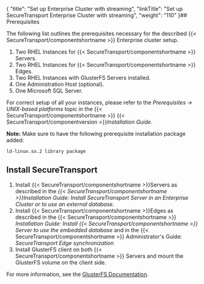 {
    "title": "Set up Enterprise Cluster with streaming",
    "linkTitle": "Set up SecureTransport Enterprise Cluster with streaming",
    "weight": "110"
}## Prerequisites

The following list outlines the prerequisites necessary for the described {{< SecureTransport/componentshortname  >}} Enterprise cluster setup.

1.  Two RHEL Instances for {{< SecureTransport/componentshortname >}} Servers.
2.  Two RHEL Instances for {{< SecureTransport/componentshortname >}} Edges.
3.  Two RHEL Instances with GlusterFS Servers installed.
4.  One Administration Host (optional).
5.  One Microsoft SQL Server.

For correct setup of all your instances, please refer to the *Prerequisites -> UNIX-based platforms* topic in the {{< SecureTransport/componentshortname  >}} {{< SecureTransport/componentversion  >}}*Installation Guide*.

**Note:** Make sure to have the following prerequisite installation package added:

`ld-linux.so.2 library package`

## Install SecureTransport

1.  Install {{< SecureTransport/componentshortname >}}Servers as described in the *{{< SecureTransport/componentshortname >}}Installation Guide:* *Install SecureTransport Server in an Enterprise Cluster or to use an external database.*
2.  Install {{< SecureTransport/componentshortname >}}Edges as described in the {{< SecureTransport/componentshortname >}} *Installation Guide:* *Install {{< SecureTransport/componentshortname >}} Server to use the embedded database* and in the {{< SecureTransport/componentshortname >}} Administrator's Guide: *SecureTransport Edge synchronization*
3.  Install GlusterFS client on both {{< SecureTransport/componentshortname >}} Servers and mount the GlusterFS volume on the client side.

For more information, see the [GlusterFS Documentation](https://gluster.readthedocs.io/en/latest/).
